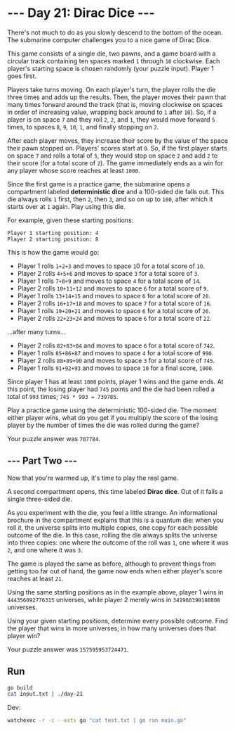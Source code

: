 # --- Day 21: Dirac Dice ---

There's not much to do as you slowly descend to the bottom of the ocean. The submarine computer challenges you to a nice game of Dirac Dice.

This game consists of a single die, two pawns, and a game board with a circular track containing ten spaces marked `1` through `10` clockwise. Each player's starting space is chosen randomly (your puzzle input). Player 1 goes first.

Players take turns moving. On each player's turn, the player rolls the die three times and adds up the results. Then, the player moves their pawn that many times forward around the track (that is, moving clockwise on spaces in order of increasing value, wrapping back around to `1` after `10`). So, if a player is on space `7` and they roll `2`, `2`, and `1`, they would move forward `5` times, to spaces `8`, `9`, `10`, `1`, and finally stopping on `2`.

After each player moves, they increase their score by the value of the space their pawn stopped on. Players' scores start at `0`. So, if the first player starts on space `7` and rolls a total of `5`, they would stop on space `2` and add `2` to their score (for a total score of `2`). The game immediately ends as a win for any player whose score reaches at least `1000`.

Since the first game is a practice game, the submarine opens a compartment labeled **deterministic dice** and a 100-sided die falls out. This die always rolls `1` first, then `2`, then `3`, and so on up to `100`, after which it starts over at `1` again. Play using this die.

For example, given these starting positions:

```
Player 1 starting position: 4
Player 2 starting position: 8
```

This is how the game would go:

- Player 1 rolls `1+2+3` and moves to space `1`0 for a total score of `10`.
- Player 2 rolls `4+5+6` and moves to space `3` for a total score of `3`.
- Player 1 rolls `7+8+9` and moves to space `4` for a total score of `14`.
- Player 2 rolls `10+11+12` and moves to space `6` for a total score of `9`.
- Player 1 rolls `13+14+15` and moves to space `6` for a total score of `20`.
- Player 2 rolls `16+17+18` and moves to space `7` for a total score of `16`.
- Player 1 rolls `19+20+21` and moves to space `6` for a total score of `26`.
- Player 2 rolls `22+23+24` and moves to space `6` for a total score of `22`.

...after many turns...

- Player 2 rolls `82+83+84` and moves to space `6` for a total score of `742`.
- Player 1 rolls `85+86+87` and moves to space `4` for a total score of `990`.
- Player 2 rolls `88+89+90` and moves to space `3` for a total score of `745`.
- Player 1 rolls `91+92+93` and moves to space `10` for a final score, `1000`.

Since player 1 has at least `1000` points, player 1 wins and the game ends. At this point, the losing player had `745` points and the die had been rolled a total of `993` times; `745 * 993 = 739785`.

Play a practice game using the deterministic 100-sided die. The moment either player wins, what do you get if you multiply the score of the losing player by the number of times the die was rolled during the game?

Your puzzle answer was `707784`.


## --- Part Two ---

Now that you're warmed up, it's time to play the real game.

A second compartment opens, this time labeled **Dirac dice**. Out of it falls a single three-sided die.

As you experiment with the die, you feel a little strange. An informational brochure in the compartment explains that this is a quantum die: when you roll it, the universe splits into multiple copies, one copy for each possible outcome of the die. In this case, rolling the die always splits the universe into three copies: one where the outcome of the roll was `1`, one where it was `2`, and one where it was `3`.

The game is played the same as before, although to prevent things from getting too far out of hand, the game now ends when either player's score reaches at least `21`.

Using the same starting positions as in the example above, player 1 wins in `444356092776315` universes, while player 2 merely wins in `341960390180808` universes.

Using your given starting positions, determine every possible outcome. Find the player that wins in more universes; in how many universes does that player win?

Your puzzle answer was `157595953724471`.


## Run

```sh
go build
cat input.txt | ./day-21
```

Dev:

```sh
watchexec -r -c --exts go "cat test.txt | go run main.go"
```

